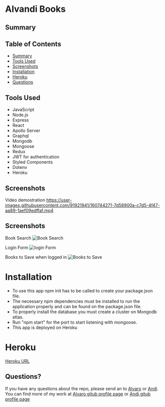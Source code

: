 # Alvandi Books

## Summary




## Table of Contents 
* [Summary](#summary)
* [Tools Used](#tools-used)
* [Screenshots](#screenshots)
* [Installation](#installation)
* [Heroku](#heroku)
* [Questions](#questions)

## Tools Used

* JavaScript
* Node.js
* Express
* React
* Apollo Server
* Graphql
* Mongodb
* Mongoose
* Redux
* JWT for authentication
* Styled Components
* Dotenv
* Heroku

## Screenshots

Video demostration
https://user-images.githubusercontent.com/91921941/160744271-7d58900a-c7d5-4f47-aa89-1aef09edffaf.mp4


## Screenshots
Book Search
![Book Search](client/src/images/BookSearchDemo.png)

Login Form
![login Form](client/src/images/login_form.png)

Books to Save when logged in
![Books to Save](client/src/images/login_save_book.png)


# Installation 
* To use this app npm init has to be called to create your package.json file.
* The necessary npm dependencies must be installed to run the application properly and can be found on the package.json file.
* To properly install the database you must create a cluster on Mongodb atlas.
* Run "npm start" for the port to start listening with mongoose.
* This app is deployed on Heroku


# Heroku
[Heroku URL](https://git.heroku.com/alvandi-books.git)


## Questions?
If you have any questions about the repo, please send an to [Alvaro](mailto:) or [Andi](mailto:andiconner@icloud.com). You can find more of my work at  [Alvaro gitub profile page](https://github.com/) or [Andi gitub profile page](https://github.com/andiconner)

